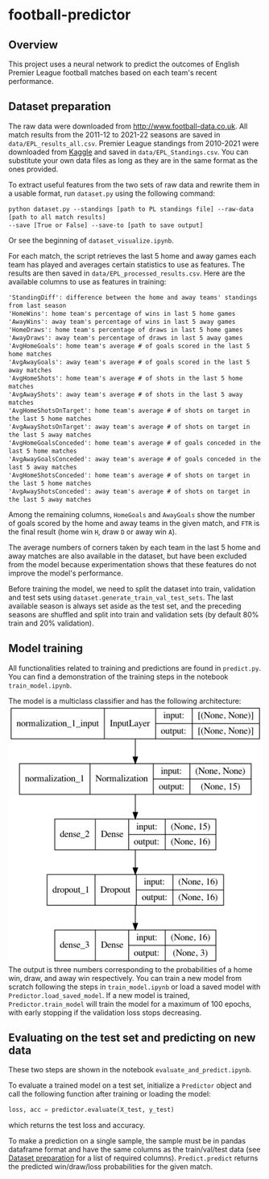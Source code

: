 # football-predictor

## Overview
This project uses a neural network to predict the outcomes of 
English Premier League football matches based on each team's 
recent performance.

## Dataset preparation
The raw data were downloaded from http://www.football-data.co.uk.
All match results from the 2011-12 to 2021-22 seasons are
saved in `data/EPL_results_all.csv`. Premier League standings 
from 2010-2021 were downloaded from 
[Kaggle](https://www.kaggle.com/quadeer15sh/premier-league-standings-11-seasons-20102021)
and saved in `data/EPL_Standings.csv`. You can substitute your own data files as long
as they are in the same format as the ones provided.

To extract useful features from the two sets of raw data and rewrite them
in a usable format, run `dataset.py` using the following command:
```commandline
python dataset.py --standings [path to PL standings file] --raw-data [path to all match results]
--save [True or False] --save-to [path to save output]
```
Or see the beginning
of `dataset_visualize.ipynb`. 

For each match, the script
retrieves the last 5 home and away games each team has played
and averages certain statistics to use as features. The 
results are then saved in `data/EPL_processed_results.csv`.
Here are the available columns to use as features in training:

```commandline
'StandingDiff': difference between the home and away teams' standings from last season
'HomeWins': home team's percentage of wins in last 5 home games
'AwayWins': away team's percentage of wins in last 5 away games
'HomeDraws': home team's percentage of draws in last 5 home games
'AwayDraws': away team's percentage of draws in last 5 away games
'AvgHomeGoals': home team's average # of goals scored in the last 5 home matches
'AvgAwayGoals': away team's average # of goals scored in the last 5 away matches
'AvgHomeShots': home team's average # of shots in the last 5 home matches
'AvgAwayShots': away team's average # of shots in the last 5 away matches 
'AvgHomeShotsOnTarget': home team's average # of shots on target in the last 5 home matches 
'AvgAwayShotsOnTarget': away team's average # of shots on target in the last 5 away matches
'AvgHomeGoalsConceded': home team's average # of goals conceded in the last 5 home matches 
'AvgAwayGoalsConceded': away team's average # of goals conceded in the last 5 away matches 
'AvgHomeShotsConceded': home team's average # of shots on target in the last 5 home matches 
'AvgAwayShotsConceded': away team's average # of shots on target in the last 5 away matches 
```
Among the remaining columns, `HomeGoals` and `AwayGoals` show
the number of goals scored by the home and away teams in 
the given match, and `FTR` is the final result (home win `H`,
draw `D` or away win `A`).

The average numbers of corners taken by each team in the last 5 home and away matches 
are also available in the dataset, but have been excluded from the model because 
experimentation shows that these features do not improve the model's performance.

Before training the model, we need to split the dataset into train, validation and test 
sets using `dataset.generate_train_val_test_sets`. The last available season is 
always set aside as the test set, and the preceding seasons are shuffled and split 
into train and validation sets (by default 80% train and 20% validation).

## Model training
All functionalities related to training and predictions are found in `predict.py`.
You can find a demonstration of the training steps in the notebook `train_model.ipynb`.

The model is a multiclass classifier and has the following architecture:
![Model architecture](model.png)
The output is three numbers corresponding to the probabilities of a home win, draw,
and away win respectively.
You can train a new model from scratch following the steps in 
`train_model.ipynb` or load a saved model with `Predictor.load_saved_model`.
If a new model is trained, `Predictor.train_model` will train the model 
for a maximum of 100 epochs, with early stopping if the validation loss stops decreasing.

## Evaluating on the test set and predicting on new data
These two steps are shown in the notebook `evaluate_and_predict.ipynb`.

To evaluate a trained model on a test set, initialize a `Predictor` object and 
call the following function after training or loading the model:

```python
loss, acc = predictor.evaluate(X_test, y_test)
```
which returns the test loss and accuracy.

To make a prediction on a single sample, the sample must be in pandas dataframe format 
and have the same columns as the train/val/test data (see [Dataset preparation](#dataset-preparation) for a 
list of required columns). `Predict.predict` returns the predicted 
win/draw/loss probabilities for the given match.